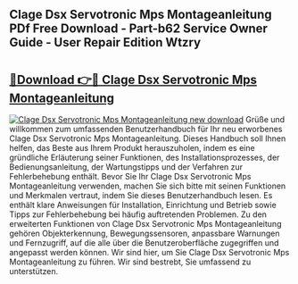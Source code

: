 ## Clage Dsx Servotronic Mps Montageanleitung PDf Free Download - Part-b62 Service Owner Guide - User Repair Edition Wtzry

# <h2><a href="http://df83ue.blite.top/?on=Clage+Dsx+Servotronic+Mps+Montageanleitung">🔗Download 👉🔴 Clage Dsx Servotronic Mps Montageanleitung</a></h2>

[![Clage Dsx Servotronic Mps Montageanleitung new download](https://i.imgur.com/lujVjoI.png)](http://df83ue.blite.top/?on=Clage+Dsx+Servotronic+Mps+Montageanleitung)
Grüße und willkommen zum umfassenden Benutzerhandbuch für Ihr neu erworbenes Clage Dsx Servotronic Mps Montageanleitung. Dieses Handbuch soll Ihnen helfen, das Beste aus Ihrem Produkt herauszuholen, indem es eine gründliche Erläuterung seiner Funktionen, des Installationsprozesses, der Bedienungsanleitung, der Wartungstipps und der Verfahren zur Fehlerbehebung enthält. Bevor Sie Ihr Clage Dsx Servotronic Mps Montageanleitung verwenden, machen Sie sich bitte mit seinen Funktionen und Merkmalen vertraut, indem Sie dieses Benutzerhandbuch lesen. Es enthält klare Anweisungen für Installation, Einrichtung und Betrieb sowie Tipps zur Fehlerbehebung bei häufig auftretenden Problemen. Zu den erweiterten Funktionen von Clage Dsx Servotronic Mps Montageanleitung gehören Objekterkennung, Bewegungssensoren, anpassbare Warnungen und Fernzugriff, auf die alle über die Benutzeroberfläche zugegriffen und angepasst werden können. Wir sind hier, um Sie Clage Dsx Servotronic Mps Montageanleitung zu führen. Wir sind bestrebt, Sie umfassend zu unterstützen.
